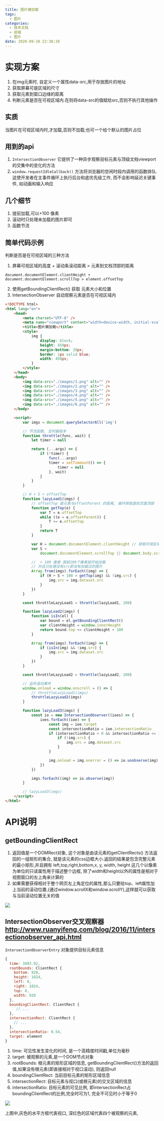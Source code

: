```yaml
---
title: 图片懒加载
tags:
  - 图片
categories:
  - 技术文档
  - 前端
  - 图片
date: 2020-09-28 22:38:20
---
```


# 实现方案

1. 在img元素时, 自定义一个属性data-src,用于存放图片的地址
2. 获取屏幕可是区域的尺寸
3. 获取元素到窗口边缘的距离
4. 判断元素是否在可视区域内.在则将data-src的值赋给src,否则不执行其他操作

## 实质

当图片在可视区域内时,才加载,否则不加载;也可一个给个默认的图片占位

## 用到的api

1. `IntersectionObserver` 它提供了一种异步观察目标元素与顶级文档viewport的交集中的变化的方法
2. `window.requestIdleCallback()` 方法将浏览器的空闲时段内调用的函数排队. 这使开发者在主事件循环上执行后台和底优先级工作, 而不会影响延迟关键事件, 如动画和输入响应

## 几个细节

1. 提前加载,可以+100 像素
2. 滚动时只处理未加载的图片即可
3. 函数节流

## 简单代码示例

判断是否是在可视区域的三种方法

1. 屏幕可视区域的高度 + 滚动条滚动距离 > 元素到文档顶部的距离
```
document.documentElement.clientHeight + document.documentElement.scrollTop > element.offsetTop
```  

2. 使用getBoundingClientRect() 获取 元素大小和位置
3. IntersectionObserver 自动观察元素是否在可视区域内

```html   
<!DOCTYPE html>
<html lang="en">
    <head>
        <meta charset="UTF-8" />
        <meta name="viewport" content="width=device-width, initial-scale=1.0" />
        <title>图片懒加载</title>
        <style>
            img {
                display: block;
                height: 450px;
                margin-bottom: 20px;
                border: 1px solid blue;
                width: 450px;
            }
        </style>
    </head>
    <body>
        <img data-src="./images/1.png" alt="" />
        <img data-src="./images/2.png" alt="" />
        <img data-src="./images/3.png" alt="" />
        <img data-src="./images/4.png" alt="" />
        <img data-src="./images/5.png" alt="" />
        <img data-src="./images/6.png" alt="" />
    </body>

    <script>
        var imgs = document.querySelectorAll('img')

        // 节流函数, 定时器版本
        function throttle(func, wait) {
            let timer = null

            return (...args) => {
                if (!timer) {
                    func(...args)
                    timer = setTimeout(() => {
                        timer = null
                    }, wait)
                }
            }
        }

        // H + S > offsetTop
        function lazyLoad1(imgs) {
            // offsetTop 是元素与offsetParent 的距离, 循环获取直到页面顶部
            function getTop(e) {
                var T = e.offsetTop
                while ((e = e.offsetParent)) {
                    T += e.offsetTop
                }
                return T
            }

            var H = document.documentElement.clientHeight // 获取可视区域的高度
            var S =
                document.documentElement.scrollTop || document.body.scrollTop

            //  + 100 像素 提前100个像素就开始加载
            // 并且只处理没有src即没有加载过的图片
            Array.from(imgs).forEach((img) => {
                if (H + S + 100 > getTop(img) && !img.src) {
                    img.src = img.dataset.src
                }
            })
        }

        const throttleLazyLoad1 = throttle(lazyLoad1, 200)

        function lazyLoad2(imgs) {
            function isIn(el) {
                var bound = el.getBoundingClientRect()
                var clientHeight = window.innerHeight
                return bound.top <= clientHeight + 100
            }

            Array.from(imgs).forEach((img) => {
                if (isIn(img) && !img.src) {
                    img.src = img.dataset.src
                }
            })
        }

        const throttleLazyLoad2 = throttle(lazyLoad2, 200)

        // 监听滚动事件
        window.onload = window.onscroll = () => {
            // throttleLazyLoad1(imgs)
            throttleLazyLoad2(imgs)
        }

        function lazyLoad3(imgs) {
            const io = new IntersectionObserver((ioes) => {
                ioes.forEach((ioe) => {
                    const img = ioe.target
                    const intersectionRatio = ioe.intersectionRatio
                    if (intersectionRatio > 0 && intersectionRatio <= 1) {
                        if (!img.src) {
                            img.src = img.dataset.src
                        }
                    }

                    img.onload = img.onerror = () => io.unobserve(img)
                })
            })

            imgs.forEach((img) => io.observe(img))
        }

        // lazyLoad3(imgs)
    </script>
</html>
```

# API说明

## getBoundingClientRect

1. 返回值是一个DOMRect对象, 这个对象是由该元素的getClientRects() 方法返回的一组矩形的集合, 就是该元素的css边框大小.返回的结果是包含完整元素的最小矩形,并且拥有 left,top,right,bottom,x, y, width, height 这几个以像素为单位的只读属性用于描述整个边框, 除了width和height以外的属性是相对于视图窗口的左上角来计算的
2. 如果需要获得相对于整个网页左上角定位的属性,那么只要给top、left属性加上当前的滚动位置,(通过window.scrollX和window.scrollY),这样就可以获取与当前滚动位置无关的值

![](./图片懒加载/2020-09-28-23-44-26.png)


## IntersectionObserver交叉观察器<http://www.ruanyifeng.com/blog/2016/11/intersectionobserver_api.html>

`IntersectionObserverEntry` 对象提供目标元素信息

```js
{
  time: 3893.92,
  rootBounds: ClientRect {
    bottom: 920,
    height: 1024,
    left: 0,
    right: 1024,
    top: 0,
    width: 920
  },
  boundingClientRect: ClientRect {
     // ...
  },
  intersectionRect: ClientRect {
    // ...
  },
  intersectionRatio: 0.54,
  target: element
}
```

1. time: 可见性发生变化的时间, 是一个高精度时间戳,单位为毫秒
2. target: 被观察的元素,是一个DOM节点对象
3. rootBounds: 根元素的矩形区域的信息, getBoundingClientRect()方法的返回值,如果没有根元素(即直接相对于视口滚动), 则返回null
4. boundingClientRect: 当前目标元素的矩形区域信息
5. intersectionRect: 目标元素与视口(或根元素)的交叉区域的信息
6. intersectionRatio: 目标元素的可见比例, 即intersectionRect占boundingClientRect的比例,完全时可为1, 完全不可见时小于等于0

![](./图片懒加载/2020-09-28-23-55-02.png)

上图中,灰色的水平方框代表视口, 深红色的区域代表四个被观察的元素,